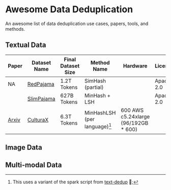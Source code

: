 # Awesome Data Deduplication

An awesome list of data deduplication use cases, papers, tools, and methods.

## Textual Data

| Paper                                         | Dataset Name                                                                                                  | Final Dataset Size | Method Name               | Hardware                              | License    |
| --------------------------------------------- | ------------------------------------------------------------------------------------------------------------- | ------------------ | ------------------------- | ------------------------------------- | ---------- |
| NA                                            | [RedPajama](https://github.com/togethercomputer/RedPajama-Data)                                               | 1.2T Tokens        | SimHash (partial)     |                                       | Apache 2.0 |
|                                               | [SlimPajama](https://github.com/Cerebras/modelzoo/tree/main/modelzoo/transformers/data_processing/slimpajama) | 627B Tokens        | MinHash + LSH             |                                       | Apache 2.0 |
| [Arxiv](https://arxiv.org/pdf/2309.09400.pdf) | [CulturaX](https://arxiv.org/abs/2309.09400)                                                                  | 6.3T Tokens        | MinHashLSH (per language)[^1] | 600 AWS c5.24xlarge (96/192GB \* 600) |            |

[^1]: This uses a variant of the spark script from [text-dedup](https://github.com/ChenghaoMou/text-dedup) 🎉️;

## Image Data

## Multi-modal Data
